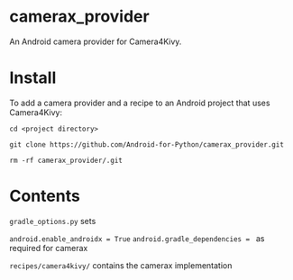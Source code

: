 camerax_provider
================

An Android camera provider for Camera4Kivy.

# Install

To add a camera provider and a recipe to an Android project that uses Camera4Kivy:

`cd <project directory>`

`git clone https://github.com/Android-for-Python/camerax_provider.git`

`rm -rf camerax_provider/.git`


# Contents

`gradle_options.py` sets

`android.enable_androidx = True`
`android.gradle_dependencies = ` as required for camerax

`recipes/camera4kivy/` contains the camerax implementation